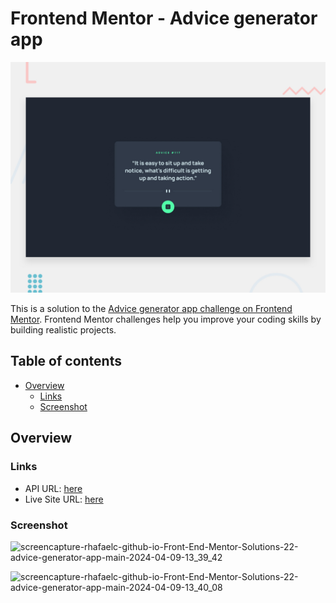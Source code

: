 # Frontend Mentor - Advice generator app

![Design preview for the Advice generator app coding challenge](./design/desktop-preview.jpg)

This is a solution to the [Advice generator app challenge on Frontend Mentor](https://www.frontendmentor.io/challenges/advice-generator-app-QdUG-13db). Frontend Mentor challenges help you improve your coding skills by building realistic projects.

## Table of contents

- [Overview](#overview)
  - [Links](#links)
  - [Screenshot](#screenshot)

## Overview

### Links

- API URL: [here](https://api.adviceslip.com/advice)
- Live Site URL: [here](https://rhafaelc.github.io/Front-End-Mentor-Solutions/22-advice-generator-app-main/)

### Screenshot
![screencapture-rhafaelc-github-io-Front-End-Mentor-Solutions-22-advice-generator-app-main-2024-04-09-13_39_42](https://github.com/rhafaelc/Front-End-Mentor-Solutions/assets/109317539/e06d2d70-1b3a-4d7b-a361-0f0c3c73cddd)

![screencapture-rhafaelc-github-io-Front-End-Mentor-Solutions-22-advice-generator-app-main-2024-04-09-13_40_08](https://github.com/rhafaelc/Front-End-Mentor-Solutions/assets/109317539/aef60f62-e66e-486b-b926-8b41c47a760d)
